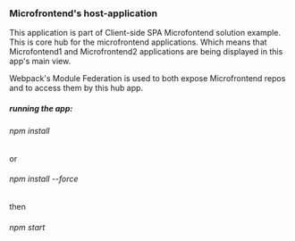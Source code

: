 ### Microfrontend's host-application
This application is part of Client-side SPA Microfontend solution example.
This is core hub for the microfrontend applications. Which means that Microfontend1 and Microfrontend2 applications are being displayed in this app's main view.

Webpack's Module Federation is used to both expose Microfrontend repos and to access them by this hub app.

##### running the app:
###### npm install 
  or
######  npm install --force
  then
######  npm start
  

